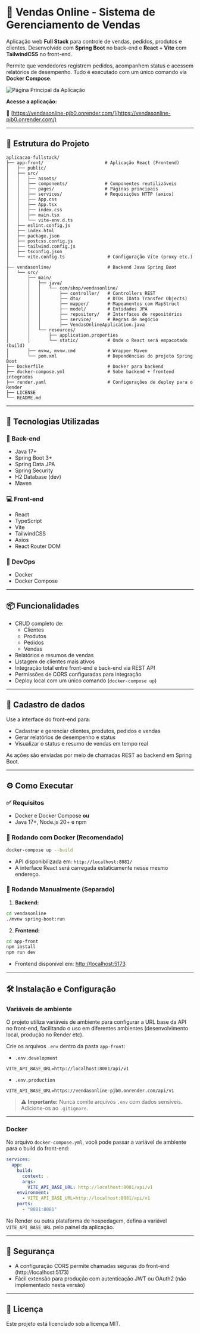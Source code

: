 # 🛒 Vendas Online - Sistema de Gerenciamento de Vendas

Aplicação web **Full Stack** para controle de vendas, pedidos, produtos e clientes. Desenvolvido com **Spring Boot** no back-end e **React + Vite** com **TailwindCSS** no front-end. 

Permite que vendedores registrem pedidos, acompanhem status e acessem relatórios de desempenho. Tudo é executado com um único comando via **Docker Compose**.

![Página Principal da Aplicação](app-front/src/assets/telainicial.png)

**Acesse a aplicação:**

🔗 [https://vendasonline-pjb0.onrender.com/](https://vendasonline-pjb0.onrender.com/)

---

## 📂 Estrutura do Projeto

```
aplicacao-fullstack/
├── app-front/                       # Aplicação React (Frontend)
│   ├── public/
│   ├── src/
│   │   ├── assets/
│   │   ├── components/              # Componentes reutilizáveis
│   │   ├── pages/                   # Páginas principais
│   │   ├── services/                # Requisições HTTP (axios)
│   │   ├── App.css
│   │   ├── App.tsx
│   │   ├── index.css
│   │   ├── main.tsx
│   │   └── vite-env.d.ts
│   ├── eslint.config.js
│   ├── index.html
│   ├── package.json
│   ├── postcss.config.js
│   ├── tailwind.config.js
│   ├── tsconfig.json
│   └── vite.config.ts                # Configuração Vite (proxy etc.)
│
├── vendasonline/                     # Backend Java Spring Boot
│   └── src/                          
│       ├── main/
│       │   ├── java/
│       │   │   └── com/shop/vendasonline/
│       │   │       ├── controller/   # Controllers REST
│       │   │       ├── dto/          # DTOs (Data Transfer Objects)
│       │   │       ├── mapper/       # Mapeamentos com MapStruct
│       │   │       ├── model/        # Entidades JPA
│       │   │       ├── repository/   # Interfaces de repositórios
│       │   │       ├── service/      # Regras de negócio
│       │   │       ├── VendasOnlineApplication.java
│       │   └── resources/
│       │       ├── application.properties
│       │       └── static/           # Onde o React será empacotado (build)
│       ├── mvnw, mvnw.cmd            # Wrapper Maven
│       └── pom.xml                   # Dependências do projeto Spring Boot
├── Dockerfile                        # Docker para backend
├── docker-compose.yml                # Sobe backend + frontend integrados
├── render.yaml                       # Configurações de deploy para o Render
├── LICENSE
└── README.md 
```

---

## 🚀 Tecnologias Utilizadas

### 🔧 Back-end
- Java 17+
- Spring Boot 3+
- Spring Data JPA
- Spring Security
- H2 Database (dev)
- Maven

### 💻 Front-end
- React
- TypeScript
- Vite
- TailwindCSS
- Axios
- React Router DOM

### 🐳 DevOps
- Docker
- Docker Compose

---

## 📦 Funcionalidades

- CRUD completo de:
  - Clientes
  - Produtos
  - Pedidos
  - Vendas
- Relatórios e resumos de vendas
- Listagem de clientes mais ativos
- Integração total entre front-end e back-end via REST API
- Permissões de CORS configuradas para integração
- Deploy local com um único comando (`docker-compose up`)

---

## 📝 Cadastro de dados

Use a interface do front-end para:

- Cadastrar e gerenciar clientes, produtos, pedidos e vendas
- Gerar relatórios de desempenho e status
- Visualizar o status e resumo de vendas em tempo real

As ações são enviadas por meio de chamadas REST ao backend em Spring Boot.

---

## ⚙️ Como Executar

### ✅ Requisitos

- Docker e Docker Compose **ou**
- Java 17+, Node.js 20+ e npm

### 🔁 Rodando com Docker (Recomendado)

```bash
docker-compose up --build
```

- API disponibilizada em: `http://localhost:8081/`  
- A interface React será carregada estaticamente nesse mesmo endereço.

### 🔧 Rodando Manualmente (Separado)

1. **Backend:**

```bash
cd vendasonline
./mvnw spring-boot:run
```

2. **Frontend:**

```bash
cd app-front
npm install
npm run dev
```

- Frontend disponível em: [http://localhost:5173](http://localhost:5173)

---

## 🛠️ Instalação e Configuração

### Variáveis de ambiente

O projeto utiliza variáveis de ambiente para configurar a URL base da API no front-end, facilitando o uso em diferentes ambientes (desenvolvimento local, produção no Render etc).

Crie os arquivos `.env` dentro da pasta `app-front`:

- `.env.development`

```env
VITE_API_BASE_URL=http://localhost:8081/api/v1
```

- `.env.production`

```env
VITE_API_BASE_URL=https://vendasonline-pjb0.onrender.com/api/v1
```

> ⚠️ **Importante:** Nunca comite arquivos `.env` com dados sensíveis. Adicione-os ao `.gitignore`.

---

### Docker

No arquivo `docker-compose.yml`, você pode passar a variável de ambiente para o build do front-end:

```yaml
services:
  app:
    build:
      context: .
      args:
        VITE_API_BASE_URL: http://localhost:8081/api/v1
    environment:
      - VITE_API_BASE_URL=http://localhost:8081/api/v1
    ports:
      - "8081:8081"
```

No Render ou outra plataforma de hospedagem, defina a variável `VITE_API_BASE_URL` pelo painel da aplicação.

---

## 🔐 Segurança

- A configuração CORS permite chamadas seguras do front-end (http://localhost:5173)
- Fácil extensão para produção com autenticação JWT ou OAuth2 (não implementado nesta versão)

---

## 📄 Licença

Este projeto está licenciado sob a licença MIT.